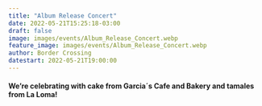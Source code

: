 ```yaml
---
title: "Album Release Concert"
date: 2022-05-21T15:25:18-03:00
draft: false
image: images/events/Album_Release_Concert.webp
feature_image: images/events/Album_Release_Concert.webp
author: Border Crossing
datestart: 2022-05-21T19:00:00
---
```


#### We’re celebrating with cake from Garcia´s Cafe and Bakery and tamales from La Loma!
